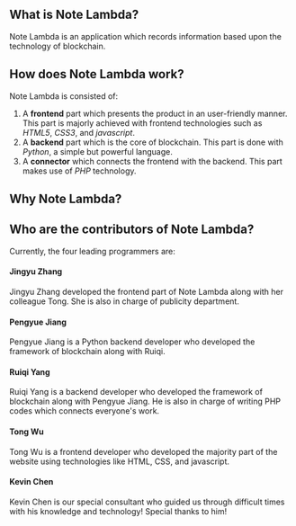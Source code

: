 ## What is Note Lambda?

Note Lambda is an application which records information based upon the technology of blockchain.

## How does Note Lambda work?

Note Lambda is consisted of:
1. A **frontend** part which presents the product in an user-friendly manner.
This part is majorly achieved with frontend technologies such as *HTML5*,  *CSS3*, and *javascript*.
2. A **backend** part which is the core of blockchain.
This part is done with *Python*, a simple but powerful language.
3. A **connector** which connects the frontend with the backend. This part makes use of *PHP* technology.

## Why Note Lambda?

## Who are the contributors of Note Lambda?

Currently, the four leading programmers are:

#### Jingyu Zhang

Jingyu Zhang developed the frontend part of Note Lambda along with her colleague Tong. She is also in charge of publicity department.

#### Pengyue Jiang

Pengyue Jiang is a Python backend developer who developed the framework of blockchain along with Ruiqi.

#### Ruiqi Yang

Ruiqi Yang is a backend developer who developed the framework of blockchain along with Pengyue Jiang.
He is also in charge of writing PHP codes which connects everyone's work.

#### Tong Wu

Tong Wu is a frontend developer who developed the majority part of the website using technologies like HTML, CSS, and javascript.

#### Kevin Chen

Kevin Chen is our special consultant who guided us through difficult times with his knowledge and technology! Special thanks to him!
